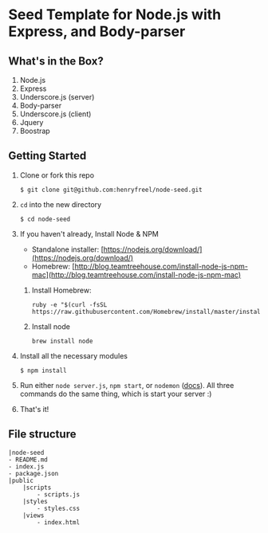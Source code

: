 # Seed Template for Node.js with Express, and Body-parser

## What's in the Box?

1. Node.js
2. Express
3. Underscore.js (server)
4. Body-parser
5. Underscore.js (client)
6. Jquery
7. Boostrap



## Getting Started

1. Clone or fork this repo
	```
	$ git clone git@github.com:henryfreel/node-seed.git
	```

2. `cd` into the new directory
	```
	$ cd node-seed
	```

3. If you haven't already, Install Node & NPM
 	* Standalone installer: [https://nodejs.org/download/](https://nodejs.org/download/)
 	* Homebrew: [http://blog.teamtreehouse.com/install-node-js-npm-mac](http://blog.teamtreehouse.com/install-node-js-npm-mac)
 	
    1. Install Homebrew:

        ```
        ruby -e "$(curl -fsSL https://raw.githubusercontent.com/Homebrew/install/master/install)"
        ```

    2. Install node

        ```
        brew install node
        ```

4. Install all the necessary modules
	```
	$ npm install
	```

5. Run either `node server.js`, `npm start`, or `nodemon` (<a href="http://nodemon.io" target="_blank">docs</a>). All three commands do the same thing, which is start your server :)

6. That's it!


## File structure

```
|node-seed
- README.md
- index.js
- package.json
|public
	|scripts
		- scripts.js
	|styles
		- styles.css
	|views
		- index.html

```